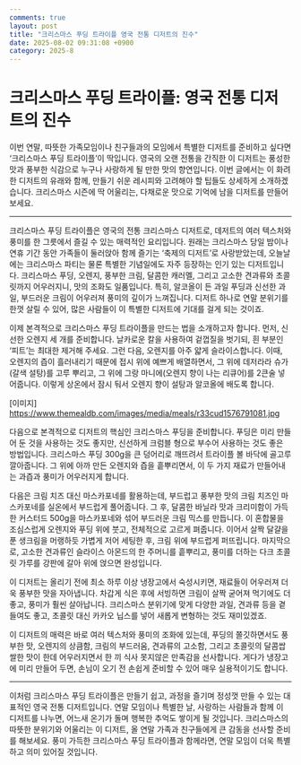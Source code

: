 ```yaml
---
comments: true
layout: post
title: "크리스마스 푸딩 트라이플 영국 전통 디저트의 진수"
date: 2025-08-02 09:31:08 +0900
category: 2025-8
---
```


# 크리스마스 푸딩 트라이플: 영국 전통 디저트의 진수

이번 연말, 따뜻한 가족모임이나 친구들과의 모임에서 특별한 디저트를 준비하고 싶다면 ‘크리스마스 푸딩 트라이플’이 딱입니다. 영국의 오랜 전통을 간직한 이 디저트는 풍성한 맛과 풍부한 식감으로 누구나 사랑하게 될 만한 맛의 향연입니다. 이번 글에서는 이 화려한 디저트의 유래와 함께, 만들기 쉬운 레시피와 고려해야 할 팁들도 상세하게 소개하겠습니다. 크리스마스 시즌에 딱 어울리는, 다채로운 맛으로 기억에 남을 디저트를 만들어보세요.

---

크리스마스 푸딩 트라이플은 영국의 전통 크리스마스 디저트로, 데저트의 여러 텍스처와 풍미를 한 그릇에서 즐길 수 있는 매력적인 요리입니다. 원래는 크리스마스 당일 밤이나 연휴 기간 동안 가족들이 둘러앉아 함께 즐기는 ‘축제의 디저트’로 사랑받았는데, 오늘날에는 크리스마스 파티는 물론 특별한 기념일에도 자주 등장하는 인기 있는 디저트입니다. 크리스마스 푸딩, 오렌지, 풍부한 크림, 달콤한 캐러멜, 그리고 고소한 견과류와 초콜릿까지 어우러지니, 맛의 조화도 일품입니다. 특히, 알코올이 든 과일 푸딩과 신선한 과일, 부드러운 크림이 어우러져 풍미의 깊이가 느껴집니다. 디저트 하나로 연말 분위기를 한껏 살릴 수 있어, 많은 사람들이 이 특별한 디저트에 기대를 걸게 되는 것이죠.

이제 본격적으로 크리스마스 푸딩 트라이플을 만드는 법을 소개하고자 합니다. 먼저, 신선한 오렌지 세 개를 준비합니다. 날카로운 칼을 사용하여 겉껍질을 벗기되, 흰 부분인 ‘피트’는 최대한 제거해 주세요. 그런 다음, 오렌지를 아주 얇게 슬라이스합니다. 이때, 오렌지의 즙이 흘러내리기 때문에 접시 위에 예쁘게 배열하면서, 그 위에 데저라라 슈가(갈색 설탕)를 고루 뿌리고, 그 위에 그랑 마니에(오렌지 향이 나는 리큐어)를 2큰술 넣어줍니다. 이렇게 상온에서 잠시 둬서 오렌지 향이 설탕과 알코올에 배도록 합니다.

[이미지]
https://www.themealdb.com/images/media/meals/r33cud1576791081.jpg

다음으로 본격적으로 디저트의 핵심인 크리스마스 푸딩을 준비합니다. 푸딩은 미리 만들어 둔 것을 사용하는 것도 좋지만, 신선하게 크럼블 형으로 부수어 사용하는 것도 좋은 방법입니다. 크리스마스 푸딩 300g을 큰 덩어리로 깨뜨려서 트라이플 볼 바닥에 골고루 깔아줍니다. 그 위에 아까 만든 오렌지와 즙을 흩뿌리면서, 이 두 가지 재료가 만들어내는 과즙과 풍미가 어우러지게 합니다.

다음은 크림 치즈 대신 마스카포네를 활용하는데, 부드럽고 풍부한 맛의 크림 치즈인 마스카포네를 실온에서 부드럽게 풀어줍니다. 그 후, 달콤한 바닐라 맛과 크리미함이 가득한 커스터드 500g을 마스카포네와 섞어 부드러운 크림 믹스를 만듭니다. 이 혼합물을 조심스럽게 오렌지와 푸딩 위에 붓고, 전체적으로 고르게 펴줍니다. 이어서 살짝 달걀을 푼 생크림을 머랭하듯 가볍게 저어 세팅한 후, 크림 위에 부드럽게 퍼뜨립니다. 마지막으로, 고소한 견과류인 슬라이스 아몬드의 한 주머니를 흩뿌리고, 풍미를 더하는 다크 초콜릿 가루를 강판에 갈아 위에 얹으면 완성입니다.

이 디저트는 올리기 전에 최소 하루 이상 냉장고에서 숙성시키면, 재료들이 어우러져 더욱 풍부한 맛을 자아냅니다. 차갑게 식은 후에 서빙하면 크림이 살짝 굳어져 먹기에도 더 좋고, 풍미가 훨씬 살아납니다. 크리스마스 분위기에 맞게 다양한 과일, 견과류 등을 곁들여도 좋고, 초콜릿 대신 카카오 닙스를 넣어 새롭게 변형하는 것도 재미있겠죠.  

이 디저트의 매력은 바로 여러 텍스처와 풍미의 조화에 있는데, 푸딩의 쫄깃하면서도 풍부한 맛, 오렌지의 상큼함, 크림의 부드러움, 견과류의 고소함, 그리고 초콜릿의 달콤쌉쌀한 맛이 한데 어우러지면서 한 끼 식사 못지않은 만족감을 선사합니다. 게다가 냉장고에 미리 만들어 두면, 손님이 오기 전 손쉽게 준비할 수 있어 매우 실용적이기도 합니다.

---

이처럼 크리스마스 푸딩 트라이플은 만들기 쉽고, 과정을 즐기며 정성껏 만들 수 있는 대표적인 영국 전통 디저트입니다. 연말 모임이나 특별한 날, 사랑하는 사람들과 함께 이 디저트를 나누면, 어느새 온기가 돌며 행복한 추억도 쌓이게 될 것입니다. 크리스마스의 따뜻한 분위기와 어울리는 이 디저트, 올 연말 가족과 친구들에게 큰 감동을 선사할 준비를 해보세요. 풍미 가득한 크리스마스 푸딩 트라이플과 함께라면, 연말 모임이 더욱 특별하고 의미 있어질 것입니다.